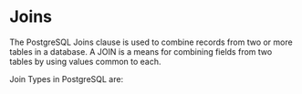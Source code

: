 # Joins
The PostgreSQL Joins clause is used to combine records from two or more tables in a database. A JOIN is a means for combining fields from two tables by using values common to each.

Join Types in PostgreSQL are:

